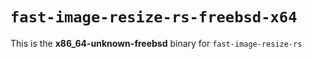 # `fast-image-resize-rs-freebsd-x64`

This is the **x86_64-unknown-freebsd** binary for `fast-image-resize-rs`

